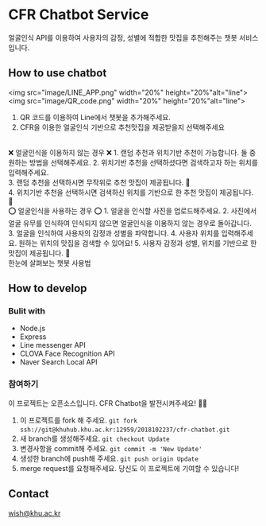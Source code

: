 # CFR Chatbot Service

얼굴인식 API를 이용하여 사용자의 감정, 성별에 적합한 맛집을 추천해주는 챗봇 서비스입니다. 

## How to use chatbot
<img src="image/LINE_APP.png" width="20%" height="20%"alt="line"></img>
<img src="image/QR_code.png" width="20%" height="20%"alt="line"></img>

1. QR 코드를 이용하여 Line에서 챗봇을 추가해주세요.
2.  CFR을 이용한 얼굴인식 기반으로 추천맛집을 제공받을지 선택해주세요


<br>
❌ 얼굴인식을 이용하지 않는 경우 ❌
1. 랜덤 추천과 위치기반 추천이 가능합니다. 둘 중 원하는 방법을 선택해주세요.
2. 위치기반 추천을 선택하셨다면 검색하고자 하는 위치를 입력해주세요. <br>
3. 랜덤 추천을 선택하시면 무작위로 추천 맛집이 제공됩니다. 🍜 <br>
4. 위치기반 추천을 선택하시면 검색하신 위치를 기반으로 한 추천 맛집이 제공됩니다. 🍰

<br>
⭕ 얼굴인식을 사용하는 경우 ⭕
1. 얼굴을 인식할 사진을 업로드해주세요.
2. 사진에서 얼굴 유무를 인식하여 인식되지 않으면 얼굴인식을 이용하지 않는 경우로 돌아갑니다.
3. 얼굴을 인식하여 사용자의 감정과 성별을 파악합니다. 
4. 사용자 위치를 입력해주세요. 원하는 위치의 맛집을 검색할 수 있어요!
5. 사용자 감정과 성별, 위치를 기반으로 한 맛집이 제공됩니다. 🥘

<br>
한눈에 살펴보는 챗봇 사용법

## How to develop

### Bulit with
* Node.js
* Express
* Line messenger API
* CLOVA Face Recognition API
* Naver Search Local API

### 참여하기
이 프로젝트는 오픈소스입니다. CFR Chatbot을 발전시켜주세요! 👩‍💻

1. 이 프로젝트를 fork 해 주세요. `git fork ssh://git@khuhub.khu.ac.kr:12959/2018102237/cfr-chatbot.git`
2. 새 branch를 생성해주세요. `git checkout Update`
3. 변경사항을 commit해 주세요. `git commit -m 'New Update'`
4. 생성한 branch에 push해 주세요. `git push origin Update`
5. merge request를 요청해주세요. 당신도 이 프로젝트에 기여할 수 있습니다!
 

## Contact
wish@khu.ac.kr